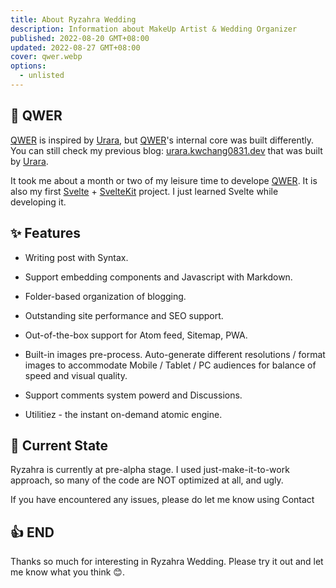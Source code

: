 ```yaml
---
title: About Ryzahra Wedding
description: Information about MakeUp Artist & Wedding Organizer
published: 2022-08-20 GMT+08:00
updated: 2022-08-27 GMT+08:00
cover: qwer.webp
options:
  - unlisted
---
```


## 🎉 QWER

[QWER](https://github.com/kwchang0831/svelte-QWER) is inspired by [Urara](https://github.com/importantimport/urara), but [QWER](https://github.com/kwchang0831/svelte-QWER)'s internal core was built differently. You can still check my previous blog: [urara.kwchang0831.dev](https://urara.kwchang0831.dev/) that was built by [Urara](https://github.com/importantimport/urara).

It took me about a month or two of my leisure time to develope [QWER](https://github.com/kwchang0831/svelte-QWER). It is also my first [Svelte](https://svelte.dev/) + [SvelteKit](https://kit.svelte.dev/) project. I just learned Svelte while developing it.

<ImgZ src="https://ryzahra-makeup.web.app/assets/assets/images/logo.png" alt="Ryzahra Makeup" />

## ✨ Features

- Writing post with Syntax.

- Support embedding components and Javascript with Markdown.

- Folder-based organization of blogging.

- Outstanding site performance and SEO support.

- Out-of-the-box support for Atom feed, Sitemap, PWA.

- Built-in images pre-process. Auto-generate different resolutions / format images to accommodate Mobile / Tablet / PC audiences for balance of speed and visual quality.

- Support comments system powerd and Discussions.

- Utilitiez - the instant on-demand atomic engine.

## 🚧 Current State

Ryzahra is currently at pre-alpha stage. I used just-make-it-to-work approach, so many of the code are NOT optimized at all, and ugly.

If you have encountered any issues, please do let me know using Contact

## 👍 END

Thanks so much for interesting in Ryzahra Wedding. Please try it out and let me know what you think 😊.
